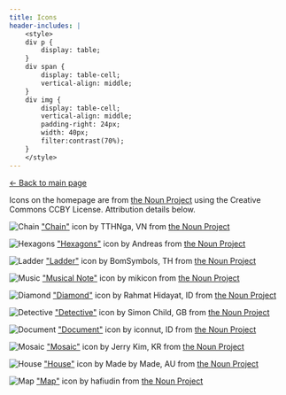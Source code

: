 ```yaml
---
title: Icons
header-includes: |
    <style>
    div p {
        display: table;
    }
    div span {
        display: table-cell;
        vertical-align: middle;
    }
    div img {
        display: table-cell;
        vertical-align: middle;
        padding-right: 24px;
        width: 40px;
        filter:contrast(70%);
    }
    </style>
---
```


[&larr; Back to main page](/)

Icons on the homepage are from [the Noun Project](https://thenounproject.com/)
using the Creative Commons CCBY License. Attribution details below.

<div>

![Chain](/doublets-in-python/icon.png)<span>
["Chain"](https://thenounproject.com/term/chain/2848737) icon by TTHNga, VN
from [the Noun Project](https://thenounproject.com/)</span>

![Hexagons](/musicmap/icon.png)<span>
["Hexagons"](https://thenounproject.com/term/hexagons/827465) icon by Andreas
from [the Noun Project](https://thenounproject.com/)</span>

![Ladder](/doublets/icon.png)<span>
["Ladder"](https://thenounproject.com/term/ladder/927474) icon by BomSymbols, TH
from [the Noun Project](https://thenounproject.com/)</span>

![Music](/artistmap/icon.png)<span>
["Musical Note"](https://thenounproject.com/term/musical-note/917662) icon by mikicon
from [the Noun Project](https://thenounproject.com/)</span>

![Diamond](/diamonds/icon.png)<span>
["Diamond"](https://thenounproject.com/term/diamond/2960631) icon by Rahmat Hidayat, ID
from [the Noun Project](https://thenounproject.com/)</span>

![Detective](/holmes/icon.png)<span>
["Detective"](https://thenounproject.com/term/detective/4632) icon by Simon Child, GB
from [the Noun Project](https://thenounproject.com/)</span>

![Document](/textmining/icon.png)<span>
["Document"](https://thenounproject.com/term/document/3464972) icon by iconnut, ID
from [the Noun Project](https://thenounproject.com/)</span>

![Mosaic](/mosaic/icon.png)<span>
["Mosaic"](https://thenounproject.com/term/mosaic/218428) icon by Jerry Kim, KR
from [the Noun Project](https://thenounproject.com/)</span>

![House](/homeprice/icon.png)<span>
["House"](https://thenounproject.com/term/house/1233598) icon by Made by Made, AU
from [the Noun Project](https://thenounproject.com/)</span>

![Map](/homeprice/icon.png)<span>
["Map"](https://thenounproject.com/term/map/2423110) icon by hafiudin
from [the Noun Project](https://thenounproject.com/)</span>

</div>

